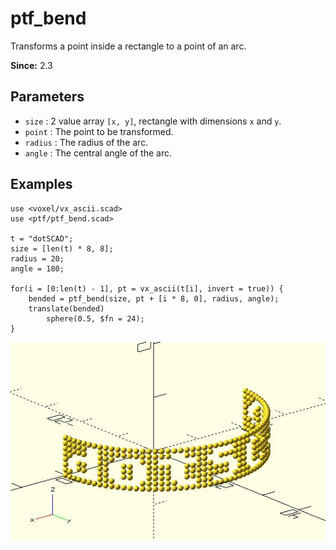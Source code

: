 # ptf_bend

Transforms a point inside a rectangle to a point of an arc.

**Since:** 2.3

## Parameters

- `size` : 2 value array `[x, y]`, rectangle with dimensions `x` and `y`.
- `point` : The point to be transformed.
- `radius` : The radius of the arc.
- `angle` : The central angle of the arc.

## Examples

    use <voxel/vx_ascii.scad>
    use <ptf/ptf_bend.scad>

    t = "dotSCAD";
    size = [len(t) * 8, 8];
    radius = 20;
    angle = 180;

    for(i = [0:len(t) - 1], pt = vx_ascii(t[i], invert = true)) {
        bended = ptf_bend(size, pt + [i * 8, 0], radius, angle);
        translate(bended)
            sphere(0.5, $fn = 24);
    }

![ptf_bend](images/lib3x-ptf_bend-1.JPG)
